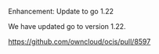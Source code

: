 Enhancement: Update to go 1.22

We have updated go to version 1.22.

https://github.com/owncloud/ocis/pull/8597
